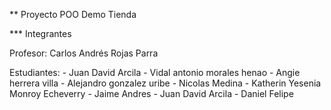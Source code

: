 ** Proyecto POO Demo Tienda

*** Integrantes

Profesor: Carlos Andrés Rojas Parra

Estudiantes:
    - Juan David Arcila
    - Vidal antonio morales henao
    - Angie herrera villa
    - Alejandro gonzalez uribe 
    - Nicolas Medina
    - Katherin Yesenia Monroy Echeverry 
    - Jaime Andres
    - Juan David Arcila
    - Daniel Felipe 
